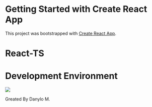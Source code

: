 # Getting Started with Create React App

This project was bootstrapped with [Create React App](https://github.com/facebook/create-react-app).

# React-TS 

# Development Environment

<p align="left">
  <a href="https://skillicons.dev">
    <img src="https://skillicons.dev/icons?i=ts,js,react,redux,tailwind,css" />
  </a>
</p>

Greated By Danylo M.


